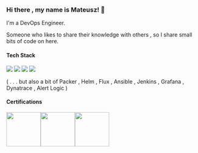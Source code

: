### Hi there , my name is Mateusz! 👋
I'm a DevOps Engineer. 

Someone who likes to share their knowledge with others , so I share small bits of code on here.

<!-- https://github.com/Ileriayo/markdown-badges -->
#### Tech Stack
<img src="https://img.shields.io/badge/kubernetes%20-%23326ce5.svg?&style=for-the-badge&logo=kubernetes&logoColor=white"/>&nbsp;<img src="https://img.shields.io/badge/azure%20-%230072C6.svg?&style=for-the-badge&logo=azure-devops&logoColor=white"/>&nbsp;<img src="https://img.shields.io/badge/terraform%20-%235835CC.svg?&style=for-the-badge&logo=terraform&logoColor=white"/>&nbsp;<img src="https://img.shields.io/badge/docker%20-%230db7ed.svg?&style=for-the-badge&logo=docker&logoColor=white"/>&nbsp;

( . . . but also a bit of Packer , Helm , Flux , Ansible , Jenkins , Grafana , Dynatrace , Alert Logic )
#### Certifications
<img src="https://github.com/es3gu/es3gu/blob/master/images/Kubernetes-Administrator.png" width="90" height="90" /><img src="https://github.com/es3gu/es3gu/blob/master/images/Azure-Administrator.png" width="90" height="90" /><img src="https://github.com/es3gu/es3gu/blob/master/images/Terraform-Associate.png" width="90" height="90" />
